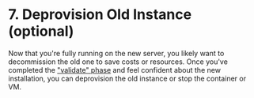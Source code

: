 # 7. Deprovision Old Instance (optional)

Now that you're fully running on the new server, you likely want to decommission the old one to save costs or resources.
Once you've completed the ["validate" phase](../../validate/verifying-upgrade.md) and feel confident about the new
installation, you can deprovision the old instance or stop the container or VM.
